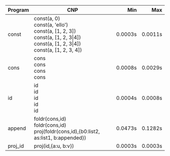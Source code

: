 Program | CNP | Min | Max
--- | --- | ---: | ---:
const | const(a, 0)<br/>const(a, 'ello')<br/>const(a, [1, 2, 3])<br/>const(a, [1, 2, 3\|4])<br/>const(a, [1, 2, 3\|4])<br/>const(a, [1, 2, 3, 4]) | 0.0003s | 0.0011s
cons | cons<br/>cons<br/>cons<br/>cons | 0.0008s | 0.0029s
id | id<br/>id<br/>id<br/>id<br/>id | 0.0004s | 0.0008s
append | foldr(cons,id)<br/>foldr(cons,id)<br/>proj(foldr(cons,id),{b0:list2, as:list1, b:appended}) | 0.0473s | 0.1282s
proj_id | proj(id,{a:u, b:v}) | 0.0003s | 0.0003s
